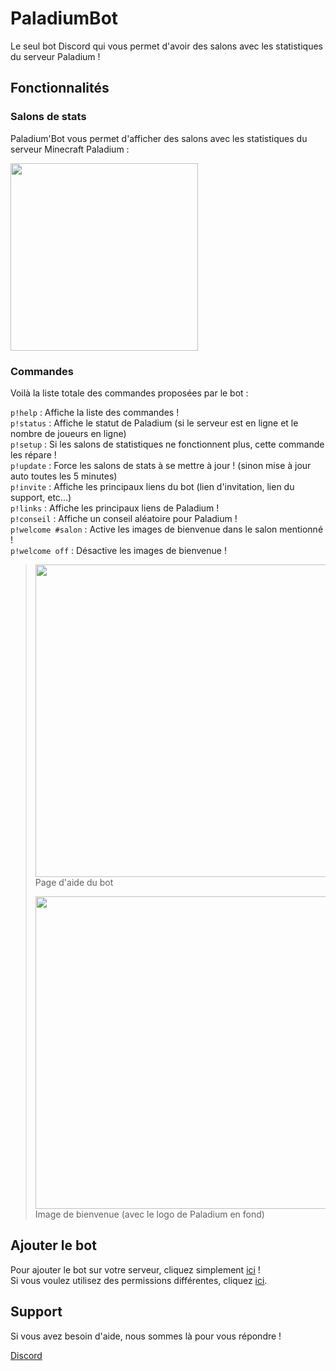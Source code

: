 # PaladiumBot

Le seul bot Discord qui vous permet d'avoir des salons avec les statistiques du serveur Paladium !

## Fonctionnalités

### Salons de stats

Paladium'Bot vous permet d'afficher des salons avec les statistiques du serveur Minecraft Paladium :

<img src="https://zupimages.net/up/19/21/8old.jpg" width="300"/>

### Commandes

Voilà la liste totale des commandes proposées par le bot :

`p!help` : Affiche la liste des commandes !  
`p!status` : Affiche le statut de Paladium (si le serveur est en ligne et le nombre de joueurs en ligne)  
`p!setup` : Si les salons de statistiques ne fonctionnent plus, cette commande les répare !  
`p!update` : Force les salons de stats à se mettre à jour ! (sinon mise à jour auto toutes les 5 minutes)  
`p!invite` : Affiche les principaux liens du bot (lien d'invitation, lien du support, etc...)  
`p!links` : Affiche les principaux liens de Paladium !  
`p!conseil` : Affiche un conseil aléatoire pour Paladium !  
`p!welcome #salon` : Active les images de bienvenue dans le salon mentionné !  
`p!welcome off` : Désactive les images de bienvenue !  

> <img src="https://zupimages.net/up/19/21/zzll.png" width="500"/><br>
> Page d'aide du bot  
>
> <img src="https://zupimages.net/up/19/21/eymn.png" width="500"/><br>
> Image de bienvenue (avec le logo de Paladium en fond)

## Ajouter le bot

Pour ajouter le bot sur votre serveur, cliquez simplement [ici](https://discordapp.com/oauth2/authorize?client_id=557649686417113149&permissions=2146958847&scope=bot) !  
Si vous voulez utilisez des permissions différentes, cliquez [ici](https://finitereality.github.io/permissions-calculator/?v=0).

## Support

Si vous avez besoin d'aide, nous sommes là pour vous répondre !

[Discord](https://discord.gg/NPReeRB)